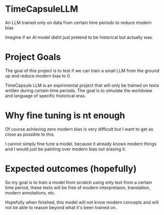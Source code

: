# TimeCapsuleLLM
An LLM trained only on data from certain time periods to reduce modern bias

Imagine if an AI model didnt just pretend to be historical but actually was.

# Project Goals 
The goal of this project is to test if we can train a small LLM from the ground up and reduce modern bias to 0. 

TimeCapsule LLM is an expirimental project that will only be trained on texts written during certain time periods. The goal is to simulate the worldview and language of specific historical eras.

# Why fine tuning is nt enough 

Of course achieving zero modern bias is very difficult but I want to get as close as possible to this.

I cannot simply fine tune a model, because it already knows modern things and I would just be painting over modern bias not erasing it.

# Expected outcomes (hopefully)

So my goal is to train a model from scratch using only text from a certain time period, these texts will be free of modern interpretaion, translation, modern annotations, etc.

Hopefully when finished, this model will not know modern concepts and will not be able to reason beyond what it's been trained on.
